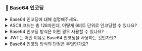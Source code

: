 ### 📝 Base64 인코딩  

<details>
<summary> Base64 인코딩에 대해 설명해주세요. </summary>
</br>
Base64 인코딩은 이진 데이터를 ASCII 문자열로 변환하는 인토딩 방식입니다.  
이진 데이털르 앞에서부터 3바이트 단위로 나눈 뒤, 다시 6비트 ASCII 문자열에 매핑하여 문자열에 표현하는 방식입니다.  
이 때, 원본 데이터가 3바이트보다 작을 경우에는 패딩 문자를 추가합니다.  
Base64로 인코딩된 문자열을 받는 쪽에서는 각 숫자에 매핑되는 이진 데이터로 다시 디코딩하여 데이터를 활용할 수 있기 때문에, 원본 데이터의 손실을 방지할 수 있는 것 입니다. 
</br></br>
</details>

<details>
<summary> ASCII 코드는 총 128자인데, 어떻게 6비트 단위로 인코딩할 수 있나요? </summary>
</br>
Base64에서 사용하는 ASCII 코드는 제어 문자가 제외되어, 총 64자만을 사용하기 때문입니다. 알파벳 대소문자와 0부터 9까지의 숫자, 그리고 플러스 사인 (+)과 슬래쉬 (/)까지 합하면 총 64개 문자로 테이블을 구성할 수 있습니다. 바이너리 데이터를 6비트씩 읽은 후, 값에 해당하는 문자로 치환하는 것입니다. 만약 현재 인코딩 중인 바이트의 길이가 3이 안되면 매핑할 수 없기 때문에, 이퀄 사인 (=)이 이 공백을 채우게 됩니다.
</br></br>
</details>

<details>
<summary> Base64 인코딩 방식은 어떤 경우 사용할 수 있나요? </summary>
</br>
일반적으로, 작은 아이콘이나 이미지를 서버에 요청하는 과정없이, 브라우저에서 직접 불러오기 위해 사용합니다. Webpack과 같은 번들러에서도 일정 크기 이하의 이미지는 Base64 방식으로 변환하여 인라인으로 처리될 수 있도록, 번들링 옵션을 제공합니다. 또한, 원본 데이터의 손실없이 안전한 문자열로 인코딩하기 위해 사용하기도 합니다. 예를 들어, JWT 인증 방식에서 토큰에 담긴 정보를 문자열로 인코딩하는 과정에서 원본 데이터의 손실을 방지하기 위해 Base64 방식을 사용합니다.  

- JWT?  
JSON Web Token  
사용자의 로그인 정보를 짧은 문자열 토큰으로 만들어서 주고받는 기술

</br></br>
</details>

<details>
<summary> JWT는 어떤 이유로 Base64 인코딩을 사용하는 것인가요? </summary>
</br>
JWT는 서버에서 발급되어 HTTP 헤더나 URL 파라미터를 통해 브라우저로 전달됩니다. JWT는 헤더, 페이로드, 서명 총 세 부분으로 구성되는데, 헤더와 페이로드는 JSON 데이터로 이루어져 있습니다. HTTP 헤더와 URL 파라미터는 문자열만 처리할 수 있기 때문에 원본 데이터가 손실되지 않는 선에서 JWT를 문자열로 안전하게 변환해야 합니다. 이러한 이유로 Base64 인코딩을 적용하는 것입니다.  
또한, URL 파라미터에는 플러스 사인 (=)과, 슬래쉬 (/), 그리고 이퀄 사인 (=) 과 같은 특수 문자가 포함되면 안되기 때문에, JWT를 인코딩할 때는 이 문자들을 제외한 URL-safe가 적용된 Base64 인코딩을 사용합니다. JWT는 Base64로 인코딩해야 한다는 명세는 RFC 7519 문서에서 확인할 수 있습니다.
</br></br>
</details>

<details>
<summary> Base64 인코딩 방식의 단점은 무엇인가요? </summary>
</br>
먼저, 원본 데이터보다 약 33% 정도 데이터 크기가 증가한다는 단점이 있습니다. Base64는 이진 데이터를 3바이트 씩 분리한 뒤, 6비트 씩 읽어 ASCII 코드에 매핑되는 문자열로 치환합니다. 즉, 3바이트가 4바이트로 변환되기 때문에 전체 데이터가 약 33% 증가하는 것입니다. 이로 인해, 원본 데이터가 큰 이미지를 Base64 인코딩하여 문서 내에 임베딩하면, Base64를 적용하지 않았을 때에 비해 로딩 속도가 크게 떨어질 수 있습니다. 또한, 리소스 캐싱은 파일 단위로 이뤄지는데, 이미지를 Base64로 인코딩한 뒤 HTML 문서 내에 삽입하면, 이미지 단위 캐싱은 불가능합니다.
</br></br>
</details>